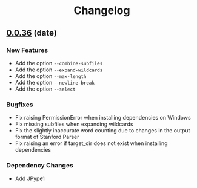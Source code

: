 <div align="center"><h1>Changelog</h1></div>

## [0.0.36](link) (date)

### New Features

+ Add the option `--combine-subfiles`
+ Add the option `--expand-wildcards`
+ Add the option `--max-length`
+ Add the option `--newline-break`
+ Add the option `--select`

### Bugfixes

+ Fix raising PermissionError when installing dependencies on Windows
+ Fix missing subfiles when expanding wildcards
+ Fix the slightly inaccurate word counting due to changes in the output format of Stanford Parser
+ Fix raising an error if target_dir does not exist when installing dependencies

### Dependency Changes

+ Add JPype1
